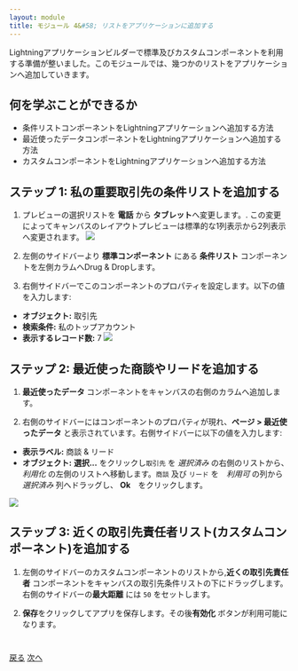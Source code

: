 ```yaml
---
layout: module
title: モジュール 4&#58; リストをアプリケーションに追加する
---
```

Lightningアプリケーションビルダーで標準及びカスタムコンポーネントを利用する準備が整いました。このモジュールでは、幾つかのリストをアプリケーションへ追加していきます。

## 何を学ぶことができるか
- 条件リストコンポーネントをLightningアプリケーションへ追加する方法
- 最近使ったデータコンポーネントをLightningアプリケーションへ追加する方法
- カスタムコンポーネントをLightningアプリケーションへ追加する方法

## ステップ 1: 私の重要取引先の条件リストを追加する

1. プレビューの選択リストを **電話** から **タブレット**へ変更します。. この変更によってキャンバスのレイアウトプレビューは標準的な1列表示から2列表示へ変更されます。
![](images/tabletpreview.png)
2. 左側のサイドバーより **標準コンポーネント** にある **条件リスト** コンポーネントを左側カラムへDrug & Dropします。

3. 右側サイドバーでこのコンポーネントのプロパティを設定します。以下の値を入力します:
  - **オブジェクト:** 取引先
  - **検索条件:** 私のトップアカウント
  - **表示するレコード数:** 7
![](images/addfilterlist.png)

## ステップ 2: 最近使った商談やリードを追加する

1. **最近使ったデータ** コンポーネントをキャンバスの右側のカラムへ追加します。

2. 右側のサイドバーにはコンポーネントのプロパティが現れ、**ページ > 最近使ったデータ** と表示されています。右側サイドバーに以下の値を入力します:
  - **表示ラベル:** 商談 & リード
  - **オブジェクト:** **選択...** をクリックし`取引先` を *選択済み* の右側のリストから、 *利用化* の左側のリストへ移動します。`商談` 及び `リード` を　*利用可* の列から *選択済み* 列へドラッグし、 **Ok**　をクリックします。

![](images/opptyleaditems.png)
## ステップ 3: 近くの取引先責任者リスト(カスタムコンポーネント)を追加する

1. 左側のサイドバーのカスタムコンポーネントのリストから,**近くの取引先責任者** コンポーネントをキャンバスの取引先条件リストの下にドラッグします。右側のサイドバーの**最大距離** には `50` をセットします。

2. **保存**をクリックしてアプリを保存します。その後**有効化** ボタンが利用可能になります。


<div class="row" style="margin-top:40px;">
<div class="col-sm-12">
<a href="create-apex-controller.html" class="btn btn-default"><i class="glyphicon glyphicon-chevron-left"></i> 戻る</a>
<a href="create-contactlist-component.html" class="btn btn-default pull-right">次へ <i class="glyphicon glyphicon-chevron-right"></i></a>
</div>
</div>
